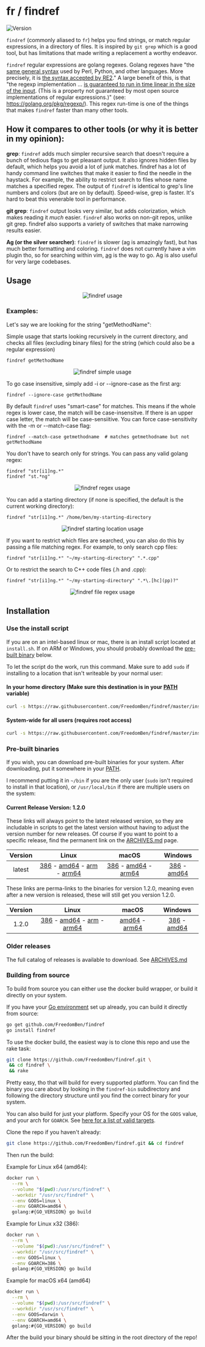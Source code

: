 # fr / findref


![Version](https://img.shields.io/badge/Version-v1.2.0-green)

`findref` (commonly aliased to `fr`) helps you find strings, or match regular expressions, in a directory of files.  It is inspired by `git grep` which is a good tool, but has limitations that made writing a replacement a worthy endeavor.

`findref` regular expressions are golang regexes.  Golang regexes have "the [same general
syntax](https://github.com/google/re2/wiki/Syntax) used by Perl, Python, and other languages.
More precisely, it is [the syntax accepted by RE2](https://github.com/google/re2/wiki/Syntax)."
A large benefit of this, is that "the regexp implementation ... [is guaranteed to run in
time linear in the size of the input](https://swtch.com/~rsc/regexp/regexp1.html).
(This is a property not guaranteed by most open source implementations of regular expressions.)" (see: https://golang.org/pkg/regexp/).  This regex run-time is one of the things that makes
`findref` faster than many other tools.


## How it compares to other tools (or why it is better in my opinion):

**grep**:  `findref` adds much simpler recursive search that doesn't require a bunch of
tedious flags to get pleasant output.  It also ignores hidden files by default,
which helps you avoid a lot of junk matches.  findref has a lot of handy command line
switches that make it easier to find the needle in the haystack.  For example, the ability
to restrict search to files whose name matches a specified regex.  The output of `findref` is
identical to grep's line numbers and colors (but are on by default).  Speed-wise, grep
is faster.  It's hard to beat this venerable tool in performance.

**git grep**:  `findref` output looks very similar, but adds colorization, which makes
reading it *much* easier.  `findref` also works on non-git repos, unlike git grep.  findref
also supports a variety of switches that make narrowing results easier.

**Ag (or the silver searcher)**:  `findref` is slower (ag is amazingly fast), but has
much better formatting and coloring.  `findref` does not currently have a vim
plugin tho, so for searching within vim, [ag](https://github.com/vim-scripts/ag.vim)
is the way to go.  Ag is also useful for very large codebases.


## Usage

<p align="center">
  <img src="images/findref-usage.png" alt="findref usage">
</p>

### Examples:

Let's say we are looking for the string "getMethodName":

Simple usage that starts looking recursively in the current directory, and checks all files (excluding binary files) for the string (which could also be a regular expression)

    findref getMethodName

<p align="center">
  <img src="images/findref-simple.gif" alt="findref simple usage">
</p>

To go case insensitive, simply add -i or --ignore-case as the first arg:

    findref --ignore-case getMethodName

By default `findref` uses "smart-case" for matches.  This means if the whole regex is lower
case, the match will be case-insensitve.  If there is an upper case letter, the match will be
case-sensiitive.  You can force case-sensitivity with the -m or --match-case flag:

    findref --match-case getmethodname  # matches getmethodname but not getMethodName

You don't have to search only for strings.  You can pass any valid golang regex:

    findref "str[i1]ng.*"
    findref "st.*ng"

<p align="center">
  <img src="images/findref-regex.gif" alt="findref regex usage">
</p>

You can add a starting directory (if none is specified, the default is the current working directory):

    findref "str[i1]ng.*" /home/ben/my-starting-directory

<p align="center">
  <img src="images/findref-starting-loc.gif" alt="findref starting location usage">
</p>

If you want to restrict which files are searched, you can also do this by passing a file
matching regex.  For example, to only search cpp files:

    findref "str[i1]ng.*" "~/my-starting-directory" ".*.cpp"

Or to restrict the search to C++ code files (.h and .cpp):

    findref "str[i1]ng.*" "~/my-starting-directory" ".*\.[hc](pp)?"

<p align="center">
  <img src="images/findref-file-regex.gif" alt="findref file regex usage">
</p>

## Installation

### Use the install script

If you are on an intel-based linux or mac, there is an install script located at
`install.sh`.  If on ARM or Windows, you should probably download the
[pre-built binary](#pre-built-binaries) below.

To let the script do the work, run this command.  Make sure to add `sudo` if
installing to a location that isn't writeable by your normal user:

#### In your home directory (Make sure this destination is in your [PATH](http://www.linfo.org/path_env_var.html) variable)

```bash
curl -s https://raw.githubusercontent.com/FreedomBen/findref/master/install.sh | bash -s $HOME/bin
```

#### System-wide for all users (requires root access)
```bash
curl -s https://raw.githubusercontent.com/FreedomBen/findref/master/install.sh | sudo bash -s /usr/local/bin
```

### Pre-built binaries

If you wish, you can download pre-built binaries for your system.  After downloading,
put it somewhere in your [PATH](http://www.linfo.org/path_env_var.html).

I recommend putting it in `~/bin` if you are the only user (`sudo` isn't required
to install in that location), or `/usr/local/bin` if there are multiple users on the system:

#### Current Release Version: 1.2.0

These links will always point to the latest released version, so they are includable in
scripts to get the latest version without having to adjust the version number for new
releases.  Of course if you want to point to a specific release, find the permanent link
on the [ARCHIVES.md](ARCHIVES.md) page.

| Version | Linux | macOS | Windows |
|:-------:|:-----:|:-----:|:-------:|
| latest | [386](https://raw.githubusercontent.com/FreedomBen/findref-bin/master/latest/linux/386/findref.zip) - [amd64](https://raw.githubusercontent.com/FreedomBen/findref-bin/master/latest/linux/amd64/findref.zip) - [arm](https://raw.githubusercontent.com/FreedomBen/findref-bin/master/latest/linux/arm/findref.zip) - [arm64](https://raw.githubusercontent.com/FreedomBen/findref-bin/master/latest/linux/arm64/findref.zip) | [386](https://raw.githubusercontent.com/FreedomBen/findref-bin/master/latest/darwin/386/findref.zip) - [amd64](https://raw.githubusercontent.com/FreedomBen/findref-bin/master/latest/darwin/amd64/findref.zip) - [arm64](https://raw.githubusercontent.com/FreedomBen/findref-bin/master/latest/darwin/arm64/findref.zip) | [386](https://raw.githubusercontent.com/FreedomBen/findref-bin/master/latest/windows/386/findref.zip) - [amd64](https://raw.githubusercontent.com/FreedomBen/findref-bin/master/latest/windows/amd64/findref.zip) |

These links are perma-links to the binaries for version 1.2.0, meaning even after
a new version is released, these will still get you version 1.2.0.

| Version | Linux | macOS | Windows |
|:-------:|:-----:|:-----:|:-------:|
| 1.2.0 | [386](https://raw.githubusercontent.com/FreedomBen/findref-bin/master/1.2.0/linux/386/findref.zip) - [amd64](https://raw.githubusercontent.com/FreedomBen/findref-bin/master/1.2.0/linux/amd64/findref.zip) - [arm](https://raw.githubusercontent.com/FreedomBen/findref-bin/master/1.2.0/linux/arm/findref.zip) - [arm64](https://raw.githubusercontent.com/FreedomBen/findref-bin/master/1.2.0/linux/arm64/findref.zip) | [amd64](https://raw.githubusercontent.com/FreedomBen/findref-bin/master/1.2.0/darwin/amd64/findref.zip) - [arm64](https://raw.githubusercontent.com/FreedomBen/findref-bin/master/1.2.0/darwin/arm64/findref.zip) | [386](https://raw.githubusercontent.com/FreedomBen/findref-bin/master/1.2.0/windows/386/findref.zip) - [amd64](https://raw.githubusercontent.com/FreedomBen/findref-bin/master/1.2.0/windows/amd64/findref.zip) |

### Older releases

The full catalog of releases is available to download.  See [ARCHIVES.md](ARCHIVES.md)

### Building from source

To build from source you can either use the docker build wrapper, or build it directly on your system.

If you have your [Go environment](https://golang.org/doc/install) set up
already, you can build it directly from source:

```bash
go get github.com/FreedomBen/findref
go install findref
```

To use the docker build, the easiest way is to clone this repo and use the rake task:

```bash
git clone https://github.com/FreedomBen/findref.git \
 && cd findref \
 && rake
```

Pretty easy, tho that will build for every supported platform.  You can find the binary you
care about by looking in the `findref-bin` subdirectory and following the directory structure
until you find the correct binary for your system.

You can also build for just
your platform.  Specify your OS for the `GOOS` value, and your arch for `GOARCH`.  See [here
for a list of valid targets](https://stackoverflow.com/a/30068222/2062384).

Clone the repo if you haven't already:

```bash
git clone https://github.com/FreedomBen/findref.git && cd findref
```

Then run the build:

Example for Linux x64 (amd64):

```bash
docker run \
  --rm \
  --volume "$(pwd):/usr/src/findref" \
  --workdir "/usr/src/findref" \
  --env GOOS=linux \
  --env GOARCH=amd64 \
  golang:#{GO_VERSION} go build
```

Example for Linux x32 (386):

```bash
docker run \
  --rm \
  --volume "$(pwd):/usr/src/findref" \
  --workdir "/usr/src/findref" \
  --env GOOS=linux \
  --env GOARCH=386 \
  golang:#{GO_VERSION} go build
```

Example for macOS x64 (amd64)

```bash
docker run \
  --rm \
  --volume "$(pwd):/usr/src/findref" \
  --workdir "/usr/src/findref" \
  --env GOOS=darwin \
  --env GOARCH=amd64 \
  golang:#{GO_VERSION} go build
```

After the build your binary should be sitting in the root directory of the repo!
